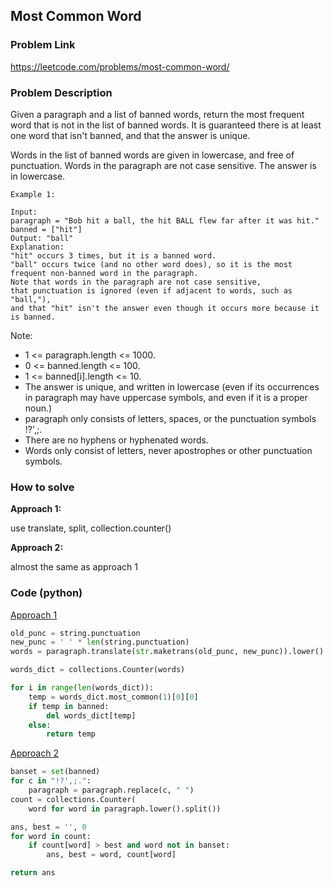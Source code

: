 ## Most Common Word

### Problem Link

https://leetcode.com/problems/most-common-word/

### Problem Description 

Given a paragraph and a list of banned words, return the most frequent word that is not in the list of banned words.  It is guaranteed there is at least one word that isn't banned, and that the answer is unique.

Words in the list of banned words are given in lowercase, and free of punctuation.  Words in the paragraph are not case sensitive.  The answer is in lowercase.

```
Example 1: 

Input: 
paragraph = "Bob hit a ball, the hit BALL flew far after it was hit."
banned = ["hit"]
Output: "ball"
Explanation: 
"hit" occurs 3 times, but it is a banned word.
"ball" occurs twice (and no other word does), so it is the most frequent non-banned word in the paragraph. 
Note that words in the paragraph are not case sensitive,
that punctuation is ignored (even if adjacent to words, such as "ball,"), 
and that "hit" isn't the answer even though it occurs more because it is banned.

```

Note:

* 1 <= paragraph.length <= 1000.
* 0 <= banned.length <= 100.
* 1 <= banned[i].length <= 10.
* The answer is unique, and written in lowercase (even if its occurrences in paragraph may have uppercase symbols, and even if it is a proper noun.)
* paragraph only consists of letters, spaces, or the punctuation symbols !?',;.
* There are no hyphens or hyphenated words.
* Words only consist of letters, never apostrophes or other punctuation symbols.

### How to solve 

**Approach 1:** 

use translate, split, collection.counter()

**Approach 2:** 

almost the same as approach 1


### Code (python)

[Approach 1](https://github.com/yanray/leetcode/blob/master/problems/0819Most_Common_Word/0819Most_Common_Word1.py)

```python
old_punc = string.punctuation
new_punc = ' ' * len(string.punctuation)
words = paragraph.translate(str.maketrans(old_punc, new_punc)).lower().split()

words_dict = collections.Counter(words)

for i in range(len(words_dict)):
    temp = words_dict.most_common(1)[0][0]
    if temp in banned:
        del words_dict[temp]
    else:
        return temp
```


[Approach 2](https://github.com/yanray/leetcode/blob/master/problems/0819Most_Common_Word/0819Most_Common_Word2.py)

```python
banset = set(banned)
for c in "!?',;.":
    paragraph = paragraph.replace(c, " ")
count = collections.Counter(
    word for word in paragraph.lower().split())

ans, best = '', 0
for word in count:
    if count[word] > best and word not in banset:
        ans, best = word, count[word]

return ans
```

